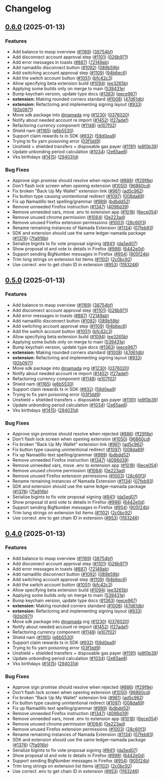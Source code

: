 # Changelog

## [0.6.0](https://github.com/anoma/namada-interface/compare/extension-v0.5.0...extension@v0.6.0) (2025-01-13)


### Features

* Add balance to masp overview ([#1169](https://github.com/anoma/namada-interface/issues/1169)) ([38754bf](https://github.com/anoma/namada-interface/commit/38754bf0e621a955837cb89d07a583b60f9614bf))
* Add disconnect account approval step ([#1101](https://github.com/anoma/namada-interface/issues/1101)) ([026b971](https://github.com/anoma/namada-interface/commit/026b9710bb8b47651f82309fc1f09c42b493673b))
* Add error messages in toasts ([#887](https://github.com/anoma/namada-interface/issues/887)) ([72149ab](https://github.com/anoma/namada-interface/commit/72149ab40f6f12d0267521b26764c8ac161cc5fc))
* Add namadillo disconnect button ([#1092](https://github.com/anoma/namada-interface/issues/1092)) ([089b59b](https://github.com/anoma/namada-interface/commit/089b59b219a63283efbb11b5d43e0283f32a8160))
* Add switching account approval step ([#1109](https://github.com/anoma/namada-interface/issues/1109)) ([94b6ec6](https://github.com/anoma/namada-interface/commit/94b6ec6304c1d4f431e743384e071cde6d9e8d53))
* Add the switch account button ([#1051](https://github.com/anoma/namada-interface/issues/1051)) ([bfc42c3](https://github.com/anoma/namada-interface/commit/bfc42c3ff323a6dee24a91e56f5d2269f96ea8fa))
* Allow specifying beta extension build ([#1094](https://github.com/anoma/namada-interface/issues/1094)) ([ee3265b](https://github.com/anoma/namada-interface/commit/ee3265bf04e3d104ec9fb8b3a54c454c8289e26f))
* Applying some builds only on merge to main ([539431e](https://github.com/anoma/namada-interface/commit/539431ebb2325e7ad560df77d5e3851be6c191e0))
* Bump keychain version, update type docs ([#1363](https://github.com/anoma/namada-interface/issues/1363)) ([eece967](https://github.com/anoma/namada-interface/commit/eece96730099ba0d4f5f506c5b4cd2520c82e198))
* **extension:** Making rounded corners standard ([#1008](https://github.com/anoma/namada-interface/issues/1008)) ([47d61db](https://github.com/anoma/namada-interface/commit/47d61db27a5d3ff870f3797f2b7d9f0c8f468f91))
* **extension:** Refactoring and implementing signing layout ([#933](https://github.com/anoma/namada-interface/issues/933)) ([92b0971](https://github.com/anoma/namada-interface/commit/92b0971b076d2fc5ee4dfcfbd36a420c6e8a3440))
* Move sdk package into [@namada](https://github.com/namada) org ([#1230](https://github.com/anoma/namada-interface/issues/1230)) ([0376020](https://github.com/anoma/namada-interface/commit/0376020411a6b123376a39bce4240bb7468858ae))
* Notify about needed account re import ([#1452](https://github.com/anoma/namada-interface/issues/1452)) ([f27adef](https://github.com/anoma/namada-interface/commit/f27adef08462e19dabca43c66cd0bf1e2fac43b6))
* Refactoring currency component ([#1148](https://github.com/anoma/namada-interface/issues/1148)) ([e107f02](https://github.com/anoma/namada-interface/commit/e107f02e71eecf475906434b438e101f97d201dc))
* Shield nam ([#1165](https://github.com/anoma/namada-interface/issues/1165)) ([e6b5530](https://github.com/anoma/namada-interface/commit/e6b55307c77312a3bdde192ec721d5e84883d4ba))
* Support claim rewards tx in SDK ([#932](https://github.com/anoma/namada-interface/issues/932)) ([59d0ea9](https://github.com/anoma/namada-interface/commit/59d0ea9659658c23c804324d46594783ed695a2e))
* Trying to fix yarn poisoning error ([03f1dd9](https://github.com/anoma/namada-interface/commit/03f1dd9a054c9855fe40909ded272cd7e38ec1ce))
* Unshield + shielded transfers + disposable gas payer ([#1191](https://github.com/anoma/namada-interface/issues/1191)) ([e8f0b39](https://github.com/anoma/namada-interface/commit/e8f0b39452f0b7fac583ee7cb5812409378cfcd0))
* Update unbonding period calculation ([#1034](https://github.com/anoma/namada-interface/issues/1034)) ([2e65ae8](https://github.com/anoma/namada-interface/commit/2e65ae8ae3d2430b6268603785c30016d2df77a6))
* Vks birthdays ([#1415](https://github.com/anoma/namada-interface/issues/1415)) ([294031d](https://github.com/anoma/namada-interface/commit/294031d8c7bf53c56fc81404b46d6c63ce13b651))


### Bug Fixes

* Approve sign promise should resolve when rejected ([#886](https://github.com/anoma/namada-interface/issues/886)) ([ff29f8e](https://github.com/anoma/namada-interface/commit/ff29f8e43ed457be6a9a160ada12d4bee2637d0f))
* Don't flash lock screen when opening extension ([#1050](https://github.com/anoma/namada-interface/issues/1050)) ([96860cd](https://github.com/anoma/namada-interface/commit/96860cd440edc856efd0a235ab530825061260e8))
* Fix broken "Back Up My Wallet" extension link ([#961](https://github.com/anoma/namada-interface/issues/961)) ([ad5c962](https://github.com/anoma/namada-interface/commit/ad5c962c15dab193d6f42ea62c1c03eb1be97630))
* Fix button type causing unintentional redirect ([#1097](https://github.com/anoma/namada-interface/issues/1097)) ([008da89](https://github.com/anoma/namada-interface/commit/008da89092072e983d6631a6768ef1105c1c1d0f))
* Fix up Namadillo text spelling/grammar ([#989](https://github.com/anoma/namada-interface/issues/989)) ([bdbdd52](https://github.com/anoma/namada-interface/commit/bdbdd52773dc3a722671f5e5ca6345268785170b))
* Remove unneeded Firefox instruction ([#1347](https://github.com/anoma/namada-interface/issues/1347)) ([4096d39](https://github.com/anoma/namada-interface/commit/4096d393bf23de741ee107efb65f1b6ab51e9f20))
* Remove unneeded vars, move .env to extension app ([#1018](https://github.com/anoma/namada-interface/issues/1018)) ([6ece054](https://github.com/anoma/namada-interface/commit/6ece054b21f658a0dd84aa104622d113f219a3f5))
* Remove unused chrome permission ([#1064](https://github.com/anoma/namada-interface/issues/1064)) ([0e223ad](https://github.com/anoma/namada-interface/commit/0e223ad1df49c88cb2d9b531467d3e56e9f04c51))
* Remove unused Firefox extension permissions ([#1003](https://github.com/anoma/namada-interface/issues/1003)) ([28c60f3](https://github.com/anoma/namada-interface/commit/28c60f3c9c0c6203fa54c7694020f59b532fe99c))
* Rename remaining instances of Namada Extension ([#1134](https://github.com/anoma/namada-interface/issues/1134)) ([07feb93](https://github.com/anoma/namada-interface/commit/07feb9324af9b02e3dd5edee3e5456f7c3e0c4a8))
* SDK and extension should use the same ledger-namada package ([#1376](https://github.com/anoma/namada-interface/issues/1376)) ([7fa916b](https://github.com/anoma/namada-interface/commit/7fa916b049b2dacc9b9dca7ee062319f8c2bee5a))
* Serialize bigints to fix vote proposal signing ([#941](https://github.com/anoma/namada-interface/issues/941)) ([da5ed07](https://github.com/anoma/namada-interface/commit/da5ed0779ee4dc6e45436244733e36920d977440))
* Show proposal id and vote tx details in Firefox ([#998](https://github.com/anoma/namada-interface/issues/998)) ([6442e0d](https://github.com/anoma/namada-interface/commit/6442e0df2284dedce968a4d72ffb9a003bab5ef1))
* Support sending BigNumber messages in Firefox ([#954](https://github.com/anoma/namada-interface/issues/954)) ([905f24b](https://github.com/anoma/namada-interface/commit/905f24ba2a2d8f0e95638730a363971d4ff140da))
* Trim long strings on extension list items ([#1102](https://github.com/anoma/namada-interface/issues/1102)) ([2c0bc92](https://github.com/anoma/namada-interface/commit/2c0bc9209968c01275298d25cc2a8bb36e41b218))
* Use correct .env to get chain ID in extension ([#953](https://github.com/anoma/namada-interface/issues/953)) ([1f83246](https://github.com/anoma/namada-interface/commit/1f83246ca371bce71e83dc3c1a5d6c1f1196be4a))

## [0.5.0](https://github.com/anoma/namada-interface/compare/extension-v0.4.0...extension@v0.5.0) (2025-01-13)


### Features

* Add balance to masp overview ([#1169](https://github.com/anoma/namada-interface/issues/1169)) ([38754bf](https://github.com/anoma/namada-interface/commit/38754bf0e621a955837cb89d07a583b60f9614bf))
* Add disconnect account approval step ([#1101](https://github.com/anoma/namada-interface/issues/1101)) ([026b971](https://github.com/anoma/namada-interface/commit/026b9710bb8b47651f82309fc1f09c42b493673b))
* Add error messages in toasts ([#887](https://github.com/anoma/namada-interface/issues/887)) ([72149ab](https://github.com/anoma/namada-interface/commit/72149ab40f6f12d0267521b26764c8ac161cc5fc))
* Add namadillo disconnect button ([#1092](https://github.com/anoma/namada-interface/issues/1092)) ([089b59b](https://github.com/anoma/namada-interface/commit/089b59b219a63283efbb11b5d43e0283f32a8160))
* Add switching account approval step ([#1109](https://github.com/anoma/namada-interface/issues/1109)) ([94b6ec6](https://github.com/anoma/namada-interface/commit/94b6ec6304c1d4f431e743384e071cde6d9e8d53))
* Add the switch account button ([#1051](https://github.com/anoma/namada-interface/issues/1051)) ([bfc42c3](https://github.com/anoma/namada-interface/commit/bfc42c3ff323a6dee24a91e56f5d2269f96ea8fa))
* Allow specifying beta extension build ([#1094](https://github.com/anoma/namada-interface/issues/1094)) ([ee3265b](https://github.com/anoma/namada-interface/commit/ee3265bf04e3d104ec9fb8b3a54c454c8289e26f))
* Applying some builds only on merge to main ([539431e](https://github.com/anoma/namada-interface/commit/539431ebb2325e7ad560df77d5e3851be6c191e0))
* Bump keychain version, update type docs ([#1363](https://github.com/anoma/namada-interface/issues/1363)) ([eece967](https://github.com/anoma/namada-interface/commit/eece96730099ba0d4f5f506c5b4cd2520c82e198))
* **extension:** Making rounded corners standard ([#1008](https://github.com/anoma/namada-interface/issues/1008)) ([47d61db](https://github.com/anoma/namada-interface/commit/47d61db27a5d3ff870f3797f2b7d9f0c8f468f91))
* **extension:** Refactoring and implementing signing layout ([#933](https://github.com/anoma/namada-interface/issues/933)) ([92b0971](https://github.com/anoma/namada-interface/commit/92b0971b076d2fc5ee4dfcfbd36a420c6e8a3440))
* Move sdk package into [@namada](https://github.com/namada) org ([#1230](https://github.com/anoma/namada-interface/issues/1230)) ([0376020](https://github.com/anoma/namada-interface/commit/0376020411a6b123376a39bce4240bb7468858ae))
* Notify about needed account re import ([#1452](https://github.com/anoma/namada-interface/issues/1452)) ([f27adef](https://github.com/anoma/namada-interface/commit/f27adef08462e19dabca43c66cd0bf1e2fac43b6))
* Refactoring currency component ([#1148](https://github.com/anoma/namada-interface/issues/1148)) ([e107f02](https://github.com/anoma/namada-interface/commit/e107f02e71eecf475906434b438e101f97d201dc))
* Shield nam ([#1165](https://github.com/anoma/namada-interface/issues/1165)) ([e6b5530](https://github.com/anoma/namada-interface/commit/e6b55307c77312a3bdde192ec721d5e84883d4ba))
* Support claim rewards tx in SDK ([#932](https://github.com/anoma/namada-interface/issues/932)) ([59d0ea9](https://github.com/anoma/namada-interface/commit/59d0ea9659658c23c804324d46594783ed695a2e))
* Trying to fix yarn poisoning error ([03f1dd9](https://github.com/anoma/namada-interface/commit/03f1dd9a054c9855fe40909ded272cd7e38ec1ce))
* Unshield + shielded transfers + disposable gas payer ([#1191](https://github.com/anoma/namada-interface/issues/1191)) ([e8f0b39](https://github.com/anoma/namada-interface/commit/e8f0b39452f0b7fac583ee7cb5812409378cfcd0))
* Update unbonding period calculation ([#1034](https://github.com/anoma/namada-interface/issues/1034)) ([2e65ae8](https://github.com/anoma/namada-interface/commit/2e65ae8ae3d2430b6268603785c30016d2df77a6))
* Vks birthdays ([#1415](https://github.com/anoma/namada-interface/issues/1415)) ([294031d](https://github.com/anoma/namada-interface/commit/294031d8c7bf53c56fc81404b46d6c63ce13b651))


### Bug Fixes

* Approve sign promise should resolve when rejected ([#886](https://github.com/anoma/namada-interface/issues/886)) ([ff29f8e](https://github.com/anoma/namada-interface/commit/ff29f8e43ed457be6a9a160ada12d4bee2637d0f))
* Don't flash lock screen when opening extension ([#1050](https://github.com/anoma/namada-interface/issues/1050)) ([96860cd](https://github.com/anoma/namada-interface/commit/96860cd440edc856efd0a235ab530825061260e8))
* Fix broken "Back Up My Wallet" extension link ([#961](https://github.com/anoma/namada-interface/issues/961)) ([ad5c962](https://github.com/anoma/namada-interface/commit/ad5c962c15dab193d6f42ea62c1c03eb1be97630))
* Fix button type causing unintentional redirect ([#1097](https://github.com/anoma/namada-interface/issues/1097)) ([008da89](https://github.com/anoma/namada-interface/commit/008da89092072e983d6631a6768ef1105c1c1d0f))
* Fix up Namadillo text spelling/grammar ([#989](https://github.com/anoma/namada-interface/issues/989)) ([bdbdd52](https://github.com/anoma/namada-interface/commit/bdbdd52773dc3a722671f5e5ca6345268785170b))
* Remove unneeded Firefox instruction ([#1347](https://github.com/anoma/namada-interface/issues/1347)) ([4096d39](https://github.com/anoma/namada-interface/commit/4096d393bf23de741ee107efb65f1b6ab51e9f20))
* Remove unneeded vars, move .env to extension app ([#1018](https://github.com/anoma/namada-interface/issues/1018)) ([6ece054](https://github.com/anoma/namada-interface/commit/6ece054b21f658a0dd84aa104622d113f219a3f5))
* Remove unused chrome permission ([#1064](https://github.com/anoma/namada-interface/issues/1064)) ([0e223ad](https://github.com/anoma/namada-interface/commit/0e223ad1df49c88cb2d9b531467d3e56e9f04c51))
* Remove unused Firefox extension permissions ([#1003](https://github.com/anoma/namada-interface/issues/1003)) ([28c60f3](https://github.com/anoma/namada-interface/commit/28c60f3c9c0c6203fa54c7694020f59b532fe99c))
* Rename remaining instances of Namada Extension ([#1134](https://github.com/anoma/namada-interface/issues/1134)) ([07feb93](https://github.com/anoma/namada-interface/commit/07feb9324af9b02e3dd5edee3e5456f7c3e0c4a8))
* SDK and extension should use the same ledger-namada package ([#1376](https://github.com/anoma/namada-interface/issues/1376)) ([7fa916b](https://github.com/anoma/namada-interface/commit/7fa916b049b2dacc9b9dca7ee062319f8c2bee5a))
* Serialize bigints to fix vote proposal signing ([#941](https://github.com/anoma/namada-interface/issues/941)) ([da5ed07](https://github.com/anoma/namada-interface/commit/da5ed0779ee4dc6e45436244733e36920d977440))
* Show proposal id and vote tx details in Firefox ([#998](https://github.com/anoma/namada-interface/issues/998)) ([6442e0d](https://github.com/anoma/namada-interface/commit/6442e0df2284dedce968a4d72ffb9a003bab5ef1))
* Support sending BigNumber messages in Firefox ([#954](https://github.com/anoma/namada-interface/issues/954)) ([905f24b](https://github.com/anoma/namada-interface/commit/905f24ba2a2d8f0e95638730a363971d4ff140da))
* Trim long strings on extension list items ([#1102](https://github.com/anoma/namada-interface/issues/1102)) ([2c0bc92](https://github.com/anoma/namada-interface/commit/2c0bc9209968c01275298d25cc2a8bb36e41b218))
* Use correct .env to get chain ID in extension ([#953](https://github.com/anoma/namada-interface/issues/953)) ([1f83246](https://github.com/anoma/namada-interface/commit/1f83246ca371bce71e83dc3c1a5d6c1f1196be4a))

## [0.4.0](https://github.com/anoma/namada-interface/compare/extension-v0.3.7...extension@v0.4.0) (2025-01-13)


### Features

* Add balance to masp overview ([#1169](https://github.com/anoma/namada-interface/issues/1169)) ([38754bf](https://github.com/anoma/namada-interface/commit/38754bf0e621a955837cb89d07a583b60f9614bf))
* Add disconnect account approval step ([#1101](https://github.com/anoma/namada-interface/issues/1101)) ([026b971](https://github.com/anoma/namada-interface/commit/026b9710bb8b47651f82309fc1f09c42b493673b))
* Add error messages in toasts ([#887](https://github.com/anoma/namada-interface/issues/887)) ([72149ab](https://github.com/anoma/namada-interface/commit/72149ab40f6f12d0267521b26764c8ac161cc5fc))
* Add namadillo disconnect button ([#1092](https://github.com/anoma/namada-interface/issues/1092)) ([089b59b](https://github.com/anoma/namada-interface/commit/089b59b219a63283efbb11b5d43e0283f32a8160))
* Add switching account approval step ([#1109](https://github.com/anoma/namada-interface/issues/1109)) ([94b6ec6](https://github.com/anoma/namada-interface/commit/94b6ec6304c1d4f431e743384e071cde6d9e8d53))
* Add the switch account button ([#1051](https://github.com/anoma/namada-interface/issues/1051)) ([bfc42c3](https://github.com/anoma/namada-interface/commit/bfc42c3ff323a6dee24a91e56f5d2269f96ea8fa))
* Allow specifying beta extension build ([#1094](https://github.com/anoma/namada-interface/issues/1094)) ([ee3265b](https://github.com/anoma/namada-interface/commit/ee3265bf04e3d104ec9fb8b3a54c454c8289e26f))
* Applying some builds only on merge to main ([539431e](https://github.com/anoma/namada-interface/commit/539431ebb2325e7ad560df77d5e3851be6c191e0))
* Bump keychain version, update type docs ([#1363](https://github.com/anoma/namada-interface/issues/1363)) ([eece967](https://github.com/anoma/namada-interface/commit/eece96730099ba0d4f5f506c5b4cd2520c82e198))
* **extension:** Making rounded corners standard ([#1008](https://github.com/anoma/namada-interface/issues/1008)) ([47d61db](https://github.com/anoma/namada-interface/commit/47d61db27a5d3ff870f3797f2b7d9f0c8f468f91))
* **extension:** Refactoring and implementing signing layout ([#933](https://github.com/anoma/namada-interface/issues/933)) ([92b0971](https://github.com/anoma/namada-interface/commit/92b0971b076d2fc5ee4dfcfbd36a420c6e8a3440))
* Move sdk package into [@namada](https://github.com/namada) org ([#1230](https://github.com/anoma/namada-interface/issues/1230)) ([0376020](https://github.com/anoma/namada-interface/commit/0376020411a6b123376a39bce4240bb7468858ae))
* Notify about needed account re import ([#1452](https://github.com/anoma/namada-interface/issues/1452)) ([f27adef](https://github.com/anoma/namada-interface/commit/f27adef08462e19dabca43c66cd0bf1e2fac43b6))
* Refactoring currency component ([#1148](https://github.com/anoma/namada-interface/issues/1148)) ([e107f02](https://github.com/anoma/namada-interface/commit/e107f02e71eecf475906434b438e101f97d201dc))
* Shield nam ([#1165](https://github.com/anoma/namada-interface/issues/1165)) ([e6b5530](https://github.com/anoma/namada-interface/commit/e6b55307c77312a3bdde192ec721d5e84883d4ba))
* Support claim rewards tx in SDK ([#932](https://github.com/anoma/namada-interface/issues/932)) ([59d0ea9](https://github.com/anoma/namada-interface/commit/59d0ea9659658c23c804324d46594783ed695a2e))
* Trying to fix yarn poisoning error ([03f1dd9](https://github.com/anoma/namada-interface/commit/03f1dd9a054c9855fe40909ded272cd7e38ec1ce))
* Unshield + shielded transfers + disposable gas payer ([#1191](https://github.com/anoma/namada-interface/issues/1191)) ([e8f0b39](https://github.com/anoma/namada-interface/commit/e8f0b39452f0b7fac583ee7cb5812409378cfcd0))
* Update unbonding period calculation ([#1034](https://github.com/anoma/namada-interface/issues/1034)) ([2e65ae8](https://github.com/anoma/namada-interface/commit/2e65ae8ae3d2430b6268603785c30016d2df77a6))
* Vks birthdays ([#1415](https://github.com/anoma/namada-interface/issues/1415)) ([294031d](https://github.com/anoma/namada-interface/commit/294031d8c7bf53c56fc81404b46d6c63ce13b651))


### Bug Fixes

* Approve sign promise should resolve when rejected ([#886](https://github.com/anoma/namada-interface/issues/886)) ([ff29f8e](https://github.com/anoma/namada-interface/commit/ff29f8e43ed457be6a9a160ada12d4bee2637d0f))
* Don't flash lock screen when opening extension ([#1050](https://github.com/anoma/namada-interface/issues/1050)) ([96860cd](https://github.com/anoma/namada-interface/commit/96860cd440edc856efd0a235ab530825061260e8))
* Fix broken "Back Up My Wallet" extension link ([#961](https://github.com/anoma/namada-interface/issues/961)) ([ad5c962](https://github.com/anoma/namada-interface/commit/ad5c962c15dab193d6f42ea62c1c03eb1be97630))
* Fix button type causing unintentional redirect ([#1097](https://github.com/anoma/namada-interface/issues/1097)) ([008da89](https://github.com/anoma/namada-interface/commit/008da89092072e983d6631a6768ef1105c1c1d0f))
* Fix up Namadillo text spelling/grammar ([#989](https://github.com/anoma/namada-interface/issues/989)) ([bdbdd52](https://github.com/anoma/namada-interface/commit/bdbdd52773dc3a722671f5e5ca6345268785170b))
* Remove unneeded Firefox instruction ([#1347](https://github.com/anoma/namada-interface/issues/1347)) ([4096d39](https://github.com/anoma/namada-interface/commit/4096d393bf23de741ee107efb65f1b6ab51e9f20))
* Remove unneeded vars, move .env to extension app ([#1018](https://github.com/anoma/namada-interface/issues/1018)) ([6ece054](https://github.com/anoma/namada-interface/commit/6ece054b21f658a0dd84aa104622d113f219a3f5))
* Remove unused chrome permission ([#1064](https://github.com/anoma/namada-interface/issues/1064)) ([0e223ad](https://github.com/anoma/namada-interface/commit/0e223ad1df49c88cb2d9b531467d3e56e9f04c51))
* Remove unused Firefox extension permissions ([#1003](https://github.com/anoma/namada-interface/issues/1003)) ([28c60f3](https://github.com/anoma/namada-interface/commit/28c60f3c9c0c6203fa54c7694020f59b532fe99c))
* Rename remaining instances of Namada Extension ([#1134](https://github.com/anoma/namada-interface/issues/1134)) ([07feb93](https://github.com/anoma/namada-interface/commit/07feb9324af9b02e3dd5edee3e5456f7c3e0c4a8))
* SDK and extension should use the same ledger-namada package ([#1376](https://github.com/anoma/namada-interface/issues/1376)) ([7fa916b](https://github.com/anoma/namada-interface/commit/7fa916b049b2dacc9b9dca7ee062319f8c2bee5a))
* Serialize bigints to fix vote proposal signing ([#941](https://github.com/anoma/namada-interface/issues/941)) ([da5ed07](https://github.com/anoma/namada-interface/commit/da5ed0779ee4dc6e45436244733e36920d977440))
* Show proposal id and vote tx details in Firefox ([#998](https://github.com/anoma/namada-interface/issues/998)) ([6442e0d](https://github.com/anoma/namada-interface/commit/6442e0df2284dedce968a4d72ffb9a003bab5ef1))
* Support sending BigNumber messages in Firefox ([#954](https://github.com/anoma/namada-interface/issues/954)) ([905f24b](https://github.com/anoma/namada-interface/commit/905f24ba2a2d8f0e95638730a363971d4ff140da))
* Trim long strings on extension list items ([#1102](https://github.com/anoma/namada-interface/issues/1102)) ([2c0bc92](https://github.com/anoma/namada-interface/commit/2c0bc9209968c01275298d25cc2a8bb36e41b218))
* Use correct .env to get chain ID in extension ([#953](https://github.com/anoma/namada-interface/issues/953)) ([1f83246](https://github.com/anoma/namada-interface/commit/1f83246ca371bce71e83dc3c1a5d6c1f1196be4a))
